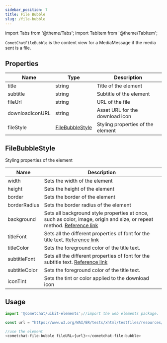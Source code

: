 ```yaml
---
sidebar_position: 7
title: File Bubble
slug: /file-bubble
---
```


import Tabs from '@theme/Tabs';
import TabItem from '@theme/TabItem';

`CometChatFileBubble` is the content view for a MediaMessage if the media sent is a file.

## Properties

| Name | Type | Description | 
| ---- | ---- | ---- | 
| title | string | Title of the element | 
| subtitle | string | Subtitle of the element | 
| fileUrl | string | URL of the file | 
| downloadIconURL | string | Asset URL for the download icon | 
| fileStyle | [FileBubbleStyle](./file-bubble#filebubblestyle) | Styling properties of the element | 


## FileBubbleStyle

Styling properties of the element

| Name | Description | 
| ---- | ---- | 
| width | Sets the width of the element | 
| height | Sets the height of the element | 
| border | Sets the border of the element | 
| borderRadius | Sets the border radius of the element | 
| background | Sets all background style properties at once, such as color, image, origin and size, or repeat method. [Reference link](https://developer.mozilla.org/en-US/docs/Web/CSS/background) | 
| titleFont | Sets all the different properties of font for the title text. [Reference link](https://developer.mozilla.org/en-US/docs/Web/CSS/font) | 
| titleColor | Sets the foreground color of the title text. | 
| subtitleFont | Sets all the different properties of font for the subtitle text. [Reference link](https://developer.mozilla.org/en-US/docs/Web/CSS/font) | 
| subtitleColor | Sets the foreground color of the title text. | 
| iconTint | Sets the tint or color applied to the download icon | 


## Usage

<Tabs>
<TabItem value="js" label="Javascript">

```javascript
import '@cometchat/uikit-elements';//import the web elements package.

const url = "https://www.w3.org/WAI/ER/tests/xhtml/testfiles/resources/pdf/dummy.pdf";

//use the element
<cometchat-file-bubble fileURL={url}></cometchat-file-bubble>
```

</TabItem>
</Tabs>